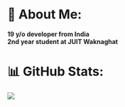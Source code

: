 


# 💫 About Me:
<b>19 y/o developer from India<br>
2nd year student at JUIT Waknaghat<br></b>




# 📊 GitHub Stats:


![](https://github-readme-stats.vercel.app/api/top-langs/?username=Aviral-Gupta7&theme=tokyonight&hide_border=false&include_all_commits=false&count_private=false&layout=compact)
